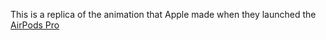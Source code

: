  This is a replica of the animation that Apple made when they launched the [AirPods Pro](https://www.apple.com/airpods-pro/)

